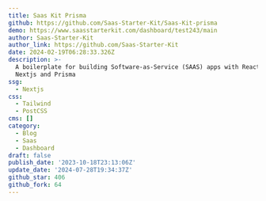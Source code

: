 ```yaml
---
title: Saas Kit Prisma
github: https://github.com/Saas-Starter-Kit/Saas-Kit-prisma
demo: https://www.saasstarterkit.com/dashboard/test243/main
author: Saas-Starter-Kit
author_link: https://github.com/Saas-Starter-Kit
date: 2024-02-19T06:28:33.326Z
description: >-
  A boilerplate for building Software-as-Service (SAAS) apps with Reactjs,
  Nextjs and Prisma
ssg:
  - Nextjs
css:
  - Tailwind
  - PostCSS
cms: []
category:
  - Blog
  - Saas
  - Dashboard
draft: false
publish_date: '2023-10-18T23:13:06Z'
update_date: '2024-07-28T19:34:37Z'
github_star: 406
github_fork: 64
---
```

